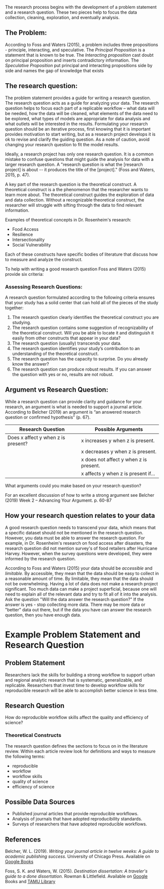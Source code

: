 The research process begins with the development of a problem statement and a research question.
These two pieces help to focus the data collection, cleaning, exploration, and eventually analysis. 


## The Problem:
According to Foss and Waters (2015), a problem includes three propositions - principle, interacting, and speculative. 
The _Principal Proposition_ is a statement that is known to be true.
The _Interacting proposition_ cast doubt on principal proposition and inserts contradictory information.
The _Speculative Proposition_ put principal and interacting propositions side by side and names the gap of knowledge that exists


## The research question:
The problem statement provides a guide for writing a research question.
The research question acts as a guide for analyzing your data. 
The research question helps to focus each part of a replicable workflow – 
what data will be needed, 
how the data will be cleaned, 
what elements of the data need to be explored, 
what types of models are appropriate for data analysis and 
what outlets will be interested in the results. 
Formulating your research question should be an iterative process, 
first knowing that it is important provides motivation to start writing, 
but as a research project develops it is ok to revise and clarify the guiding question. 
As a note of caution, avoid changing your research question to fit the model results. 

Ideally, a research project has only one research question. 
It is a common mistake to confuse questions that might guide the analysis for data with a larger research question. 
A "research question is what the [research project] is about -- it produces the title of the [project]." (Foss and Waters, 2015, p. 47).

A key part of the research question is the theoretical construct. 
A theoretical construct is a the phenomenon that the researcher wants to learn more about. 
The theoretical construct guides the exploration of data and data collection. 
Without a recognizable theoretical construct, the researcher will struggle with sifting through the data to find relevant information. 

Examples of theoretical concepts in Dr. Rosenheim's research: 
* Food Access
* Resilience
* Intersectionality
* Social Vulnerability

Each of these constructs have specific bodies of literature that discuss how to measure and analyze the construct.

To help with writing a good research question Foss and Waters (2015) provide six criteria:

### Assessing Research Questions: 
A research question formulated according to the following criteria ensures that your study has a solid center that can hold all of the pieces of the study together:
1.	The research question clearly identifies the theoretical construct you are studying.
2.	The research question contains some suggestion of recognizability of the theoretical construct.
Will you be able to locate it and distinguish it easily from other constructs that appear in your data?
3.	The research question (usually) transcends your data.
4.	The research question identifies your study’s contribution to an understanding of the theoretical construct.
5.	The research question has the capacity to surprise.	Do you already know the answer?
6.	The research question can produce robust results. If you can answer the question with yes or no, results are not robust.

## Argument vs Research Question:
While a research question can provide clarity and guidance for your research, an argument is what is needed to support a journal article. According to Belcher (2019) an argument is “an answered research question or confirmed hypothesis” (p. 67).


| Research Question	| Possible Arguments |
| -------- | ------- |
| Does x affect y when z is present? | x increases y when z is present. |
| | x decreases y when z is present. | 
| | x does not affect y when z is present. |
| | x affects y when z is present if… |

What arguments could you make based on your research question?

For an excellent discussion of how to write a strong argument see Belcher (2019) Week 2 – Advancing Your Argument. p. 60-87

## How your research question relates to your data
A good research question needs to transcend your data, which means that a specific dataset should not be mentioned in the research question. However, you data must be able to answer the research question. For example, in Dr. Rosenheim's research on food access after disasters, the research question did not mention survey's of food retailers after Hurricane Harvey. However, when the survey questions were developed, they were informed by the research question. 

According to Foss and Waters (2015) your data should be _accessible_ and _limitable_. By accessible, they mean that the data should be easy to collect in a reasonable amount of time. By limitable, they mean that the data should not be overwhelming. 
Having a lot of data does not make a research project significant. 
Too much data can make a project superficial, because one will need to explain all of the relevant data and try to fit all of it into the analysis.
Ask the question "Will the data answer the research question?" If the answer is yes - stop collecting more data. There may be more data or "better" data out there, but if the data you have can answer the research question, then you have enough data.


# Example Problem Statement and Research Question

## Problem Statement
Researchers lack the skills for building a strong workflow to support urban and regional analytic research that is systematic, generalizable, and replicable. Researchers that invest time to develop workflow skills for reproducible research will be able to accomplish better science in less time.

## Research Question
How do reproducible workflow skills affect the quality and efficiency of science?

### Theoretical Constructs
The research question defines the sections to focus on in the literature review. Within each article review look for definitions and ways to measure the following terms:
* reproducible
* workflow
* workflow skills
* quality of science
* efficiency of science

## Possible Data Sources
- Published journal articles that provide reproducible workflows.
- Analysis of journals that have adopted reproducibility standards.
- Surveys of researchers that have adopted reproducible workflows.

## References

Belcher, W. L. (2019). _Writing your journal article in twelve weeks: A guide to academic publishing success_. University of Chicago Press. Available on [Google Books](https://www.google.com/books/edition/Writing_Your_Journal_Article_in_Twelve_W/Bis8p2ejEqIC?hl=en&gbpv=0)

Foss, S. K. and Waters, W. (2015). _Destination dissertation: A traveler's guide to a done dissertation_. Rowman & Littlefield. Available on [Google](https://www.google.com/books/edition/_/kBmaCgAAQBAJ?hl=en&sa=X&ved=2ahUKEwiWlsC3guWDAxWunWoFHS2ZAb4Qre8FegQIAxAV) Books and [TAMU Library](https://web-p-ebscohost-com.srv-proxy2.library.tamu.edu/ehost/ebookviewer/ebook?sid=d7c0c203-78f1-478f-a36d-7631108dffea%40redis&vid=0&format=EB)

